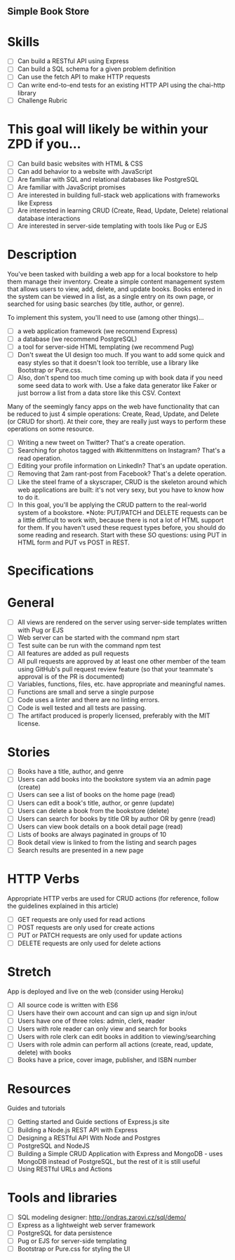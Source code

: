 ## Simple Book Store

# Skills

- [ ] Can build a RESTful API using Express
- [ ] Can build a SQL schema for a given problem definition
- [ ] Can use the fetch API to make HTTP requests
- [ ] Can write end-to-end tests for an existing HTTP API using the chai-http library
- [ ] Challenge Rubric

# This goal will likely be within your ZPD if you...
- [ ] Can build basic websites with HTML & CSS
- [ ] Can add behavior to a website with JavaScript
- [ ] Are familiar with SQL and relational databases like PostgreSQL
- [ ] Are familiar with JavaScript promises
- [ ] Are interested in building full-stack web applications with frameworks like Express
- [ ] Are interested in learning CRUD (Create, Read, Update, Delete) relational database interactions
- [ ] Are interested in server-side templating with tools like Pug or EJS

# Description

You've been tasked with building a web app for a local bookstore to help them manage their inventory.
Create a simple content management system that allows users to view, add, delete, and update books. Books entered in the system can be viewed in a list, as a single entry on its own page, or searched for using basic searches (by title, author, or genre).

To implement this system, you'll need to use (among other things)...
- [ ] a web application framework (we recommend Express)
- [ ] a database (we recommend PostgreSQL)
- [ ] a tool for server-side HTML templating (we recommend Pug)
- [ ] Don't sweat the UI design too much. If you want to add some quick and easy styles so that it doesn't look too terrible, use a library like Bootstrap or Pure.css.
- [ ] Also, don't spend too much time coming up with book data if you need some seed data to work with. Use a fake data generator like Faker or just borrow a list from a data store like this CSV.
Context

Many of the seemingly fancy apps on the web have functionality that can be reduced to just 4 simple operations: Create, Read, Update, and Delete (or CRUD for short). At their core, they are really just ways to perform these operations on some resource.
- [ ] Writing a new tweet on Twitter? That's a create operation.
- [ ] Searching for photos tagged with #kittenmittens on Instagram? That's a read operation.
- [ ] Editing your profile information on LinkedIn? That's an update operation.
- [ ] Removing that 2am rant-post from Facebook? That's a delete operation.
- [ ] Like the steel frame of a skyscraper, CRUD is the skeleton around which web applications are built: it's not very sexy, but you have to know how to do it.
- [ ] In this goal, you'll be applying the CRUD pattern to the real-world system of a bookstore.
*Note: PUT/PATCH and DELETE requests can be a little difficult to work with, because there is not a lot of HTML support for them. If you haven't used these request types before, you should do some reading and research. Start with these SO questions: using PUT in HTML form and PUT vs POST in REST.

# Specifications

# General

- [ ] All views are rendered on the server using server-side templates written with Pug or EJS
- [ ] Web server can be started with the command npm start
- [ ] Test suite can be run with the command npm test
- [ ] All features are added as pull requests
- [ ] All pull requests are approved by at least one other member of the team using GitHub's pull request review feature (so that your teammate's approval is of the PR is documented)
- [ ] Variables, functions, files, etc. have appropriate and meaningful names.
- [ ] Functions are small and serve a single purpose
- [ ] Code uses a linter and there are no linting errors.
- [ ] Code is well tested and all tests are passing.
- [ ] The artifact produced is properly licensed, preferably with the MIT license.

# Stories

- [ ] Books have a title, author, and genre
- [ ] Users can add books into the bookstore system via an admin page (create)
- [ ] Users can see a list of books on the home page (read)
- [ ] Users can edit a book's title, author, or genre (update)
- [ ] Users can delete a book from the bookstore (delete)
- [ ] Users can search for books by title OR by author OR by genre (read)
- [ ] Users can view book details on a book detail page (read)
- [ ] Lists of books are always paginated in groups of 10
- [ ] Book detail view is linked to from the listing and search pages
- [ ] Search results are presented in a new page

# HTTP Verbs

Appropriate HTTP verbs are used for CRUD actions (for reference, follow the guidelines explained in this article)
- [ ] GET requests are only used for read actions
- [ ] POST requests are only used for create actions
- [ ] PUT or PATCH requests are only used for update actions
- [ ] DELETE requests are only used for delete actions

# Stretch

App is deployed and live on the web (consider using Heroku)
- [ ] All source code is written with ES6
- [ ] Users have their own account and can sign up and sign in/out
- [ ] Users have one of three roles: admin, clerk, reader
- [ ] Users with role reader can only view and search for books
- [ ] Users with role clerk can edit books in addition to viewing/searching
- [ ] Users with role admin can perform all actions (create, read, update, delete) with books
- [ ] Books have a price, cover image, publisher, and ISBN number

# Resources

Guides and tutorials
- [ ] Getting started and Guide sections of Express.js site
- [ ] Building a Node.js REST API with Express
- [ ] Designing a RESTful API With Node and Postgres
- [ ] PostgreSQL and NodeJS
- [ ] Building a Simple CRUD Application with Express and MongoDB - uses MongoDB instead of PostgreSQL, but the rest of it is still useful
- [ ] Using RESTful URLs and Actions

# Tools and libraries
- [ ] SQL modeling designer: http://ondras.zarovi.cz/sql/demo/
- [ ] Express as a lightweight web server framework
- [ ] PostgreSQL for data persistence
- [ ] Pug or EJS for server-side templating
- [ ] Bootstrap or Pure.css for styling the UI
